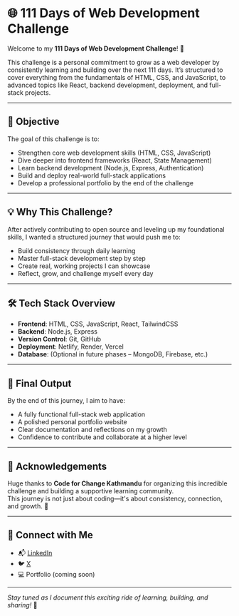 # 🌐 111 Days of Web Development Challenge

Welcome to my **111 Days of Web Development Challenge**! 🚀

This challenge is a personal commitment to grow as a web developer by consistently learning and building over the next 111 days. It’s structured to cover everything from the fundamentals of HTML, CSS, and JavaScript, to advanced topics like React, backend development, deployment, and full-stack projects.

---

## 🎯 Objective

The goal of this challenge is to:

- Strengthen core web development skills (HTML, CSS, JavaScript)
- Dive deeper into frontend frameworks (React, State Management)
- Learn backend development (Node.js, Express, Authentication)
- Build and deploy real-world full-stack applications
- Develop a professional portfolio by the end of the challenge

---

## 💡 Why This Challenge?

After actively contributing to open source and leveling up my foundational skills, I wanted a structured journey that would push me to:

- Build consistency through daily learning
- Master full-stack development step by step
- Create real, working projects I can showcase
- Reflect, grow, and challenge myself every day

---

## 🛠️ Tech Stack Overview

- **Frontend**: HTML, CSS, JavaScript, React, TailwindCSS
- **Backend**: Node.js, Express
- **Version Control**: Git, GitHub
- **Deployment**: Netlify, Render, Vercel
- **Database**: (Optional in future phases – MongoDB, Firebase, etc.)

---

## 🌟 Final Output

By the end of this journey, I aim to have:

- A fully functional full-stack web application
- A polished personal portfolio website
- Clear documentation and reflections on my growth
- Confidence to contribute and collaborate at a higher level

---

## 🙌 Acknowledgements

Huge thanks to **Code for Change Kathmandu** for organizing this incredible challenge and building a supportive learning community.  
This journey is not just about coding—it's about consistency, connection, and growth. 💪

---

## 🔗 Connect with Me

- 📬 [LinkedIn](https://www.linkedin.com/in/asishmehata48)  
- 🐦 [X](https://x.com/asish_mehata)  
- 💻 Portfolio (coming soon)

---

_Stay tuned as I document this exciting ride of learning, building, and sharing!_ 🚀
